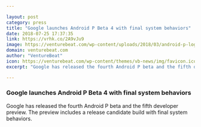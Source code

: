 ```yaml
---

layout: post
category: press
title: "Google launches Android P Beta 4 with final system behaviors"
date: 2018-07-25 17:37:35
link: https://vrhk.co/2A9vJu9
image: https://venturebeat.com/wp-content/uploads/2018/03/android-p-logo.png?fit=1200%2C650&strip=all
domain: venturebeat.com
author: "VentureBeat"
icon: https://venturebeat.com/wp-content/themes/vb-news/img/favicon.ico
excerpt: "Google has released the fourth Android P beta and the fifth developer preview. The preview includes a release candidate build with final system behaviors."

---
```


### Google launches Android P Beta 4 with final system behaviors

Google has released the fourth Android P beta and the fifth developer preview. The preview includes a release candidate build with final system behaviors.